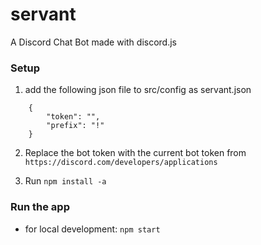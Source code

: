 # servant
A Discord Chat Bot made with discord.js

### Setup

1. add the following json file to src/config as servant.json
```
    {
        "token": "", 
        "prefix": "!"
    }
```

2. Replace the bot token with the current bot token from `https://discord.com/developers/applications`

3. Run `npm install -a`

### Run the app

- for local development: `npm start`
